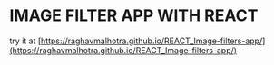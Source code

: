 
# IMAGE FILTER APP WITH REACT

try it at [https://raghavmalhotra.github.io/REACT_Image-filters-app/](https://raghavmalhotra.github.io/REACT_Image-filters-app/)
